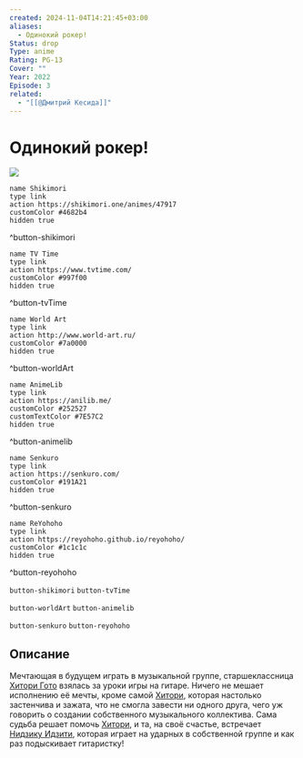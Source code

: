 ```yaml
---
created: 2024-11-04T14:21:45+03:00
aliases:
  - Одинокий рокер!
Status: drop
Type: anime
Rating: PG-13
Cover: ""
Year: 2022
Episode: 3
related:
  - "[[@Дмитрий Кесида]]"
---
```


# Одинокий рокер!

![](https://nyaa.shikimori.one/uploads/poster/animes/47917/35b343a77242f2ab85e5fe10905c7e4b.jpeg)

```button
name Shikimori
type link
action https://shikimori.one/animes/47917
customColor #4682b4
hidden true
```
^button-shikimori

```button
name TV Time
type link
action https://www.tvtime.com/
customColor #997f00
hidden true
```
^button-tvTime

```button
name World Art
type link
action http://www.world-art.ru/
customColor #7a0000
hidden true
```
^button-worldArt

```button
name AnimeLib
type link
action https://anilib.me/
customColor #252527
customTextColor #7E57C2
hidden true
```
^button-animelib

```button
name Senkuro
type link
action https://senkuro.com/
customColor #191A21
hidden true
```
^button-senkuro

```button
name ReYohoho
type link
action https://reyohoho.github.io/reyohoho/
customColor #1c1c1c
hidden true
```
^button-reyohoho

`button-shikimori` `button-tvTime`

`button-worldArt` `button-animelib`

`button-senkuro` `button-reyohoho`

## Описание

Мечтающая в будущем играть в музыкальной группе, старшеклассница [Хитори Гото](https://shikimori.one/characters/206276-hitori-gotou) взялась за уроки игры на гитаре. Ничего не мешает исполнению её мечты, кроме самой [Хитори](https://shikimori.one/characters/206276-hitori-gotou), которая настолько застенчива и зажата, что не смогла завести ни одного друга, чего уж говорить о создании собственного музыкального коллектива. Сама судьба решает помочь [Хитори](https://shikimori.one/characters/206276-hitori-gotou), и та, на своё счастье, встречает [Нидзику Идзити](https://shikimori.one/characters/206277-nijika-ijichi), которая играет на ударных в собственной группе и как раз подыскивает гитаристку!
